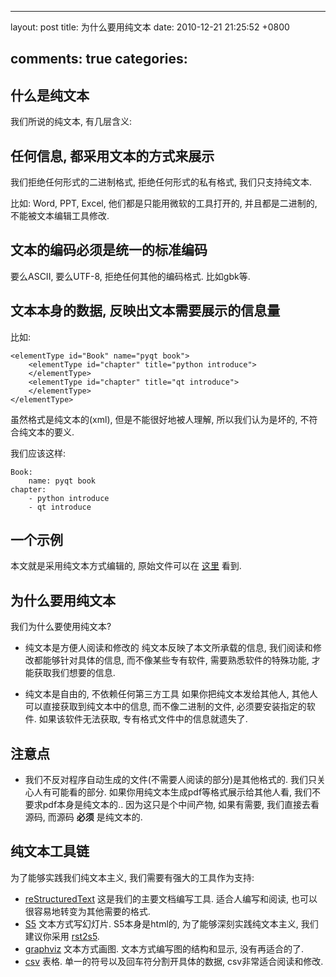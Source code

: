 
---
layout: post
title: 为什么要用纯文本
date: 2010-12-21 21:25:52 +0800

comments: true
categories: 
---

什么是纯文本
------------------------------

我们所说的纯文本, 有几层含义:

任何信息, 都采用文本的方式来展示
--------------------------------

我们拒绝任何形式的二进制格式, 拒绝任何形式的私有格式, 我们只支持纯文本.

比如: Word, PPT, Excel, 他们都是只能用微软的工具打开的,
并且都是二进制的, 不能被文本编辑工具修改.

文本的编码必须是统一的标准编码
------------------------------

要么ASCII, 要么UTF-8, 拒绝任何其他的编码格式. 比如gbk等.

文本本身的数据, 反映出文本需要展示的信息量
------------------------------------------

比如:

    <elementType id="Book" name="pyqt book">
        <elementType id="chapter" title="python introduce"> 
        </elementType>
        <elementType id="chapter" title="qt introduce"> 
        </elementType>
    </elementType>

虽然格式是纯文本的(xml), 但是不能很好地被人理解, 所以我们认为是坏的,
不符合纯文本的要义.

我们应该这样:

    Book:
        name: pyqt book
    chapter:
        - python introduce
        - qt introduce

一个示例
------------------------------

本文就是采用纯文本方式编辑的, 原始文件可以在
[这里](https://bitbucket.org/linjunhalida/blog/src/tip/%E4%B8%BA%E4%BB%80%E4%B9%88%E8%A6%81%E7%94%A8%E7%BA%AF%E6%96%87%E6%9C%AC.rst)
看到.

为什么要用纯文本
------------------------------

我们为什么要使用纯文本?

-   纯文本是方便人阅读和修改的 纯文本反映了本文所承载的信息,
    我们阅读和修改都能够针对具体的信息, 而不像某些专有软件,
    需要熟悉软件的特殊功能, 才能获取我们想要的信息.

-   纯文本是自由的, 不依赖任何第三方工具 如果你把纯文本发给其他人,
    其他人可以直接获取到纯文本中的信息, 而不像二进制的文件,
    必须要安装指定的软件. 如果该软件无法获取,
    专有格式文件中的信息就遗失了.

注意点
------------------------------

-   我们不反对程序自动生成的文件(不需要人阅读的部分)是其他格式的.
    我们只关心人有可能看的部分.
    如果你用纯文本生成pdf等格式展示给其他人看,
    我们不要求pdf本身是纯文本的.. 因为这只是个中间产物, 如果有需要,
    我们直接去看源码, 而源码 **必须** 是纯文本的.

纯文本工具链
------------------------------

为了能够实践我们纯文本主义, 我们需要有强大的工具作为支持:

- [reStructuredText](http://docutils.sourceforge.net/rst.html) 这是我们的主要文档编写工具. 适合人编写和阅读, 也可以很容易地转变为其他需要的格式.
- [S5](http://s5project.org/) 文本方式写幻灯片. S5本身是html的, 为了能够深刻实践纯文本主义, 我们建议你采用 [rst2s5](http://docutils.sourceforge.net/docs/user/slide-shows.html).
- [graphviz](http://www.graphviz.org/) 文本方式画图. 文本方式编写图的结构和显示, 没有再适合的了.
- [csv](http://en.wikipedia.org/wiki/Comma-separated_values) 表格. 单一的符号以及回车符分割开具体的数据, csv非常适合阅读和修改.
